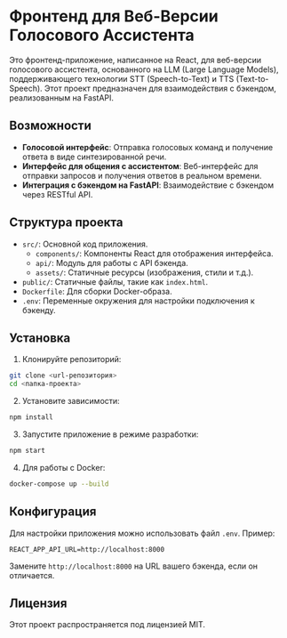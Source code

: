 # Фронтенд для Веб-Версии Голосового Ассистента

Это фронтенд-приложение, написанное на React, для веб-версии голосового ассистента, основанного на LLM (Large Language Models), поддерживающего технологии STT (Speech-to-Text) и TTS (Text-to-Speech). Этот проект предназначен для взаимодействия с бэкендом, реализованным на FastAPI.

## Возможности

- **Голосовой интерфейс**: Отправка голосовых команд и получение ответа в виде синтезированной речи.
- **Интерфейс для общения с ассистентом**: Веб-интерфейс для отправки запросов и получения ответов в реальном времени.
- **Интеграция с бэкендом на FastAPI**: Взаимодействие с бэкендом через RESTful API.

## Структура проекта

- `src/`: Основной код приложения.
  - `components/`: Компоненты React для отображения интерфейса.
  - `api/`: Модуль для работы с API бэкенда.
  - `assets/`: Статичные ресурсы (изображения, стили и т.д.).
- `public/`: Статичные файлы, такие как `index.html`.
- `Dockerfile`: Для сборки Docker-образа.
- `.env`: Переменные окружения для настройки подключения к бэкенду.

## Установка

1. Клонируйте репозиторий:

```bash
git clone <url-репозитория>
cd <папка-проекта>
```

2. Установите зависимости:

```bash
npm install
```

3. Запустите приложение в режиме разработки:

```bash
npm start
```

4. Для работы с Docker:

```bash
docker-compose up --build
```

## Конфигурация

Для настройки приложения можно использовать файл `.env`. Пример:

```
REACT_APP_API_URL=http://localhost:8000
```

Замените `http://localhost:8000` на URL вашего бэкенда, если он отличается.

## Лицензия

Этот проект распространяется под лицензией MIT.
